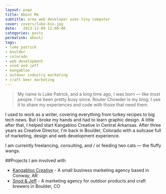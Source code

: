 ```yaml
---
layout: page
title: About Me
subtitle: area web developer uses tiny computer
cover: covers/luke-bio.jpg
date:   2013-12-09 12:00:00
categories: posts
permalink: about/
tags:
- luke patrick
- boulder
- colorado
- web development
- snod and jeff
- kangabloo
- outdoor industry marketing
- craft beer marketing
---
```


> My name is Luke Patrick, and a long time ago, I was born — like most people. I've been pretty busy since. Router Chowder is my blog: I use it to share my experiences and code with those that need them.

I used to work as a writer, covering everything from turkey recipes to big tech news. But I broke my hands and had to learn graphic design. A little after that, I helped start Kangabloo Creative in Central Arkansas. After three years as Creative Director, I'm back in Boulder, Colorado with a suitcase full of marketing, design and web development experience.

I am currently freelancing, consulting, and / or feeding two cats — the fluffy wangs.

##Projects I am involved with 

*   [Kangabloo Creative](http://kangabloo.com) - A small business marketing agency based in Conway, AR
*   [Snod & Jeff](http://snodandjeff.com) - A marketing agency for outdoor products and craft brewers in Boulder, CO

